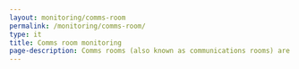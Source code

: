 ```yaml
---
layout: monitoring/comms-room 
permalink: /monitoring/comms-room/
type: it
title: Comms room monitoring
page-description: Comms rooms (also known as communications rooms) are usually dedicated rooms hosting communication and network equipment.
---
```


